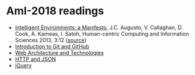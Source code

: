 # AmI-2018 readings

* [Intelligent Environments: a Manifesto](R01-IntelligentEnvironments-Manifesto.pdf), J.C. Augusto, V. Callaghan, D. Cook, A. Kameas, I. Satoh, Human-centric Computing and Information Sciences
2013, 3:12 ([source](http://www.hcis-journal.com/content/3/1/12))
* [Introduction to Git and GitHub](R02-git-intro.pdf)
* [Web Architecture and Technologies](R03-web-architecture-tech.pdf)
* [HTTP and JSON](R04-http-json.pdf)
* [jQuery](R05-jquery.pdf)

